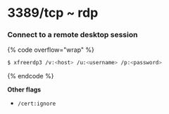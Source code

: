 # 3389/tcp \~ rdp

### Connect to a remote desktop session

{% code overflow="wrap" %}
```sh
$ xfreerdp3 /v:<host> /u:<username> /p:<password> 
```
{% endcode %}

**Other flags**

* `/cert:ignore`


